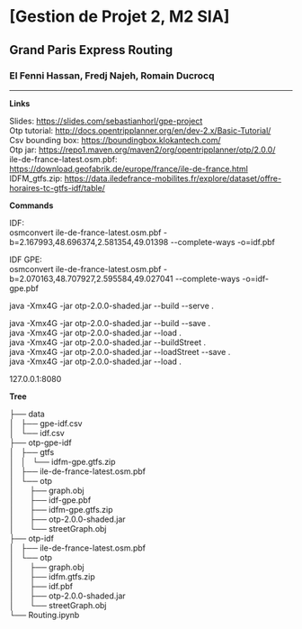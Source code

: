 # [Gestion de Projet 2, M2 SIA] 
## Grand Paris Express Routing
### El Fenni Hassan, Fredj Najeh, Romain Ducrocq

****

**Links**

Slides: https://slides.com/sebastianhorl/gpe-project  
Otp tutorial: http://docs.opentripplanner.org/en/dev-2.x/Basic-Tutorial/  
Csv bounding box: https://boundingbox.klokantech.com/  
Otp jar: https://repo1.maven.org/maven2/org/opentripplanner/otp/2.0.0/  
ile-de-france-latest.osm.pbf: https://download.geofabrik.de/europe/france/ile-de-france.html  
IDFM_gtfs.zip: https://data.iledefrance-mobilites.fr/explore/dataset/offre-horaires-tc-gtfs-idf/table/  

**Commands**

IDF:  
osmconvert ile-de-france-latest.osm.pbf -b=2.167993,48.696374,2.581354,49.01398 --complete-ways -o=idf.pbf  

IDF GPE:  
osmconvert ile-de-france-latest.osm.pbf -b=2.070163,48.707927,2.595584,49.027041 --complete-ways -o=idf-gpe.pbf

java -Xmx4G -jar otp-2.0.0-shaded.jar --build --serve .  

java -Xmx4G -jar otp-2.0.0-shaded.jar --build --save .  
java -Xmx4G -jar otp-2.0.0-shaded.jar --load .  
java -Xmx4G -jar otp-2.0.0-shaded.jar --buildStreet .  
java -Xmx4G -jar otp-2.0.0-shaded.jar --loadStreet --save .  
java -Xmx4G -jar otp-2.0.0-shaded.jar --load .  

127.0.0.1:8080  

**Tree**

├── data  
│&nbsp;&nbsp;&nbsp;├── gpe-idf.csv  
│&nbsp;&nbsp;&nbsp;└── idf.csv  
├── otp-gpe-idf  
│&nbsp;&nbsp;&nbsp;├── gtfs  
│&nbsp;&nbsp;&nbsp;│&nbsp;&nbsp;&nbsp;└── idfm-gpe.gtfs.zip  
│&nbsp;&nbsp;&nbsp;├── ile-de-france-latest.osm.pbf  
│&nbsp;&nbsp;&nbsp;└── otp  
│&nbsp;&nbsp;&nbsp;&nbsp;&nbsp;&nbsp;&nbsp;├── graph.obj  
│&nbsp;&nbsp;&nbsp;&nbsp;&nbsp;&nbsp;&nbsp;├── idf-gpe.pbf  
│&nbsp;&nbsp;&nbsp;&nbsp;&nbsp;&nbsp;&nbsp;├── idfm-gpe.gtfs.zip  
│&nbsp;&nbsp;&nbsp;&nbsp;&nbsp;&nbsp;&nbsp;├── otp-2.0.0-shaded.jar  
│&nbsp;&nbsp;&nbsp;&nbsp;&nbsp;&nbsp;&nbsp;└── streetGraph.obj  
├── otp-idf  
│&nbsp;&nbsp;&nbsp;├── ile-de-france-latest.osm.pbf  
│&nbsp;&nbsp;&nbsp;└── otp  
│&nbsp;&nbsp;&nbsp;&nbsp;&nbsp;&nbsp;&nbsp;├── graph.obj  
│&nbsp;&nbsp;&nbsp;&nbsp;&nbsp;&nbsp;&nbsp;├── idfm.gtfs.zip  
│&nbsp;&nbsp;&nbsp;&nbsp;&nbsp;&nbsp;&nbsp;├── idf.pbf  
│&nbsp;&nbsp;&nbsp;&nbsp;&nbsp;&nbsp;&nbsp;├── otp-2.0.0-shaded.jar  
│&nbsp;&nbsp;&nbsp;&nbsp;&nbsp;&nbsp;&nbsp;└── streetGraph.obj  
└── Routing.ipynb  

